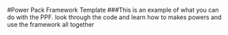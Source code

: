 #Power Pack Framework Template
###This is an example of what you can do with the PPF.
look through the code and learn how to makes powers and use the framework all together

